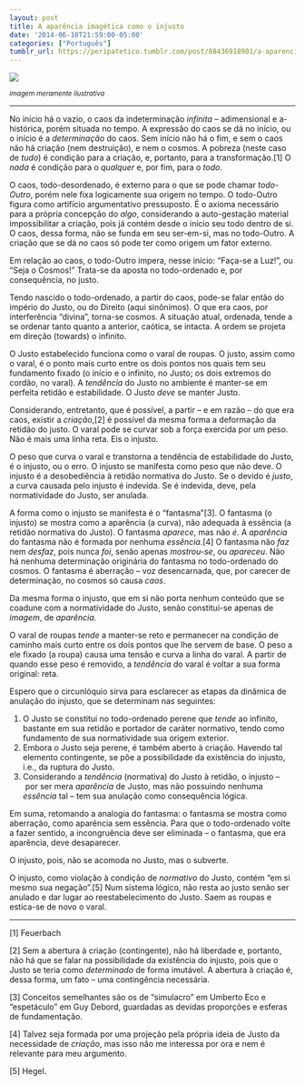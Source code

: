```yaml
---
layout: post
title: A aparência imagética como o injusto
date: '2014-06-10T21:59:00-05:00'
categories: ["Português"]
tumblr_url: https://peripatetico.tumblr.com/post/88436918901/a-aparencia-imagetica-como-o-injusto
---
```

![](https://64.media.tumblr.com/fea42b888c5a632712e28aa407609fa6/tumblr_inline_pik23wFHiR1qdxzhh_540.jpg)

<small><em>imagem meramente ilustrativa</em></small>

* * *

No início há o vazio, o caos da indeterminação _infinita_ – adimensional e a-histórica, porém situada no tempo. A expressão do caos se dá no início, ou o início é a _determinação_ do caos. Sem início não há o fim, e sem o caos não há criação (nem destruição), e nem o cosmos. A pobreza (neste caso de _tudo_) é condição para a criação, e, portanto, para a transformação.[1] O _nada_ é condição para o _qualquer_ e, por fim, para o _todo_.

O caos, todo-desordenado, é externo para o que se pode chamar _todo-Outro_, porém nele fixa logicamente sua origem no tempo. O todo-Outro figura como artifício argumentativo pressuposto. É o axioma necessário para a própria concepção do _algo_, considerando a auto-gestação material impossibilitar a criação, pois já contém desde o início seu todo dentro de si. O caos, dessa forma, não se funda em seu ser-em-si, mas no todo-Outro. A criação que se dá _no_ caos só pode ter como origem um fator externo.

Em relação ao caos, o todo-Outro impera, nesse início: “Faça-se a Luz!”, ou “Seja o Cosmos!” Trata-se da aposta no todo-ordenado e, por consequência, no justo.

Tendo nascido o todo-ordenado, a partir do caos, pode-se falar então do império do Justo, ou do Direito (aqui sinônimos). O que era caos, por interferência “divina”, torna-se cosmos. A situação atual, ordenada, tende a se ordenar tanto quanto a anterior, caótica, se intacta. A ordem se projeta em direção (towards) o infinito.

O Justo estabelecido funciona como o varal de roupas. O justo, assim como o varal, é o ponto mais curto entre os dois pontos nos quais tem seu fundamento fixado (o início e o infinito, no Justo; os dois extremos do cordão, no varal). A _tendência_ do Justo no ambiente é manter-se em perfeita retidão e estabilidade. O Justo _deve_ se manter Justo.

Considerando, entretanto, que é possível, a partir – e em razão – do que era caos, existir a _criação_,[2] é possível da mesma forma a deformação da retidão do justo. O varal pode se curvar sob a força exercida por um peso. Não é mais uma linha reta. Eis o injusto.

O peso que curva o varal e transtorna a tendência de estabilidade do Justo, é o injusto, ou o erro. O injusto se manifesta como peso que não deve. O injusto é a desobediência à retidão normativa do Justo. Se o devido é _justo_, a curva causada pelo injusto é indevida. Se é indevida, deve, pela normatividade do Justo, ser anulada.

A forma como o injusto se manifesta é o “fantasma”[3]. O fantasma (o injusto) se mostra como a aparência (a curva), não adequada à essência (a retidão normativa do Justo). O fantasma _aparece_, mas não _é_. A _aparência_ do fantasma não é formada por nenhuma _essência_.[4] O fantasma não _faz_ nem _desfaz_, pois nunca _foi_, senão apenas _mostrou-se_, ou _apareceu_. Não há nenhuma determinação originária do fantasma no todo-ordenado do cosmos. O fantasma é aberração – voz desencarnada, que, por carecer de determinação, no cosmos só causa _caos_.

Da mesma forma o injusto, que em si não porta nenhum conteúdo que se coadune com a normatividade do Justo, senão constitui-se apenas de _imagem_, de _aparência_.

O varal de roupas _tende_ a manter-se reto e permanecer na condição de caminho mais curto entre os dois pontos que lhe servem de base. O peso a ele fixado (a roupa) causa uma tensão e curva a linha do varal. A partir de quando esse peso é removido, a _tendência_ do varal é voltar a sua forma original: reta.

Espero que o circunlóquio sirva para esclarecer as etapas da dinâmica de anulação do injusto, que se determinam nas seguintes:

1. O Justo se constitui no todo-ordenado perene que _tende_ ao infinito, bastante em sua retidão e portador de caráter normativo, tendo como fundamento de sua normatividade sua origem exterior.
2. Embora o Justo seja perene, é também aberto à criação. Havendo tal elemento contingente, se põe a possibilidade da existência do injusto, i.e., da ruptura do Justo.
3. Considerando a _tendência_ (normativa) do Justo à retidão, o injusto – &nbsp;por ser mera _aparência_ de Justo, mas não possuindo nenhuma _essência_ tal – tem sua anulação como consequência lógica.

Em suma, retomando a analogia do fantasma: o fantasma se mostra como aberração, como aparência sem essência. Para que o todo-ordenado volte a fazer sentido, a incongruência deve ser eliminada – o fantasma, que era aparência, deve desaparecer.

O injusto, pois, não se acomoda no Justo, mas o subverte.

O injusto, como violação à condição de _normativo_ do Justo, contém “em si mesmo sua negação”.[5] Num sistema lógico, não resta ao justo senão ser anulado e dar lugar ao reestabelecimento do Justo. Saem as roupas e estica-se de novo o varal.

  

* * *

[1] Feuerbach

[2] Sem a abertura à criação (contingente), não há liberdade e, portanto, não há que se falar na possibilidade da existência do injusto, pois que o Justo se teria como _determinado_ de forma imutável. A abertura à criação é, dessa forma, um fato – uma contingência necessária.

[3] Conceitos semelhantes são os de “simulacro” em Umberto Eco e “espetáculo” em Guy Debord, guardadas as devidas proporções e esferas de fundamentação.

[4] Talvez seja formada por uma projeção pela própria ideia de Justo da necessidade de _criação_, mas isso não me interessa por ora e nem é relevante para meu argumento.

[5] Hegel.

